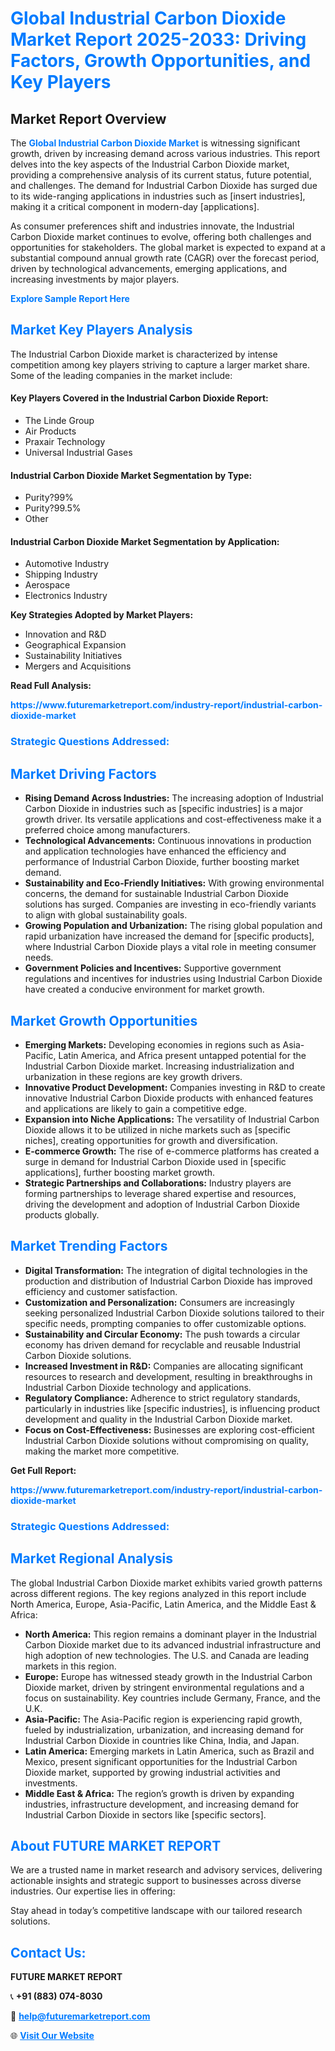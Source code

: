 <h1 style="color: #007BFF;">Global Industrial Carbon Dioxide Market Report 2025-2033: Driving Factors, Growth Opportunities, and Key Players</h1>

<section id="overview">
<h2>Market Report Overview</h2>
<p>The <a href="https://www.futuremarketreport.com/industry-report/industrial-carbon-dioxide-market" style="color: #007BFF; text-decoration: none;"><strong>Global Industrial Carbon Dioxide Market</strong></a> is witnessing significant growth, driven by increasing demand across various industries. This report delves into the key aspects of the Industrial Carbon Dioxide market, providing a comprehensive analysis of its current status, future potential, and challenges. The demand for Industrial Carbon Dioxide has surged due to its wide-ranging applications in industries such as [insert industries], making it a critical component in modern-day [applications].</p>
<p>As consumer preferences shift and industries innovate, the Industrial Carbon Dioxide market continues to evolve, offering both challenges and opportunities for stakeholders. The global market is expected to expand at a substantial compound annual growth rate (CAGR) over the forecast period, driven by technological advancements, emerging applications, and increasing investments by major players.</p>
</section>

<section id="overview">
<p><a href="https://www.futuremarketreport.com/request-sample/reportId=90557" style="color: #007BFF; text-decoration: none;"><strong>Explore Sample Report Here</strong></a></p>
</section>

<section id="key-players">
<h2 style="color: #007BFF;">Market Key Players Analysis</h2>
<p>The Industrial Carbon Dioxide market is characterized by intense competition among key players striving to capture a larger market share. Some of the leading companies in the market include:</p>
<h4>Key Players Covered in the Industrial Carbon Dioxide Report:</h4>
<ul><li>The Linde Group</li><li>Air Products</li><li>Praxair Technology</li><li>Universal Industrial Gases</li></ul>
<h4>Industrial Carbon Dioxide Market Segmentation by Type:</h4>
<ul><li>Purity?99%</li><li>Purity?99.5%</li><li>Other</li></ul>

<h4>Industrial Carbon Dioxide Market Segmentation by Application:</h4>
<ul><li>Automotive Industry</li><li>Shipping Industry</li><li>Aerospace</li><li>Electronics Industry</li></ul>
<p><strong>Key Strategies Adopted by Market Players:</strong></p>
<ul>
<li>Innovation and R&D</li>
<li>Geographical Expansion</li>
<li>Sustainability Initiatives</li>
<li>Mergers and Acquisitions</li>
</ul>
</section>

<section>
<p><strong>Read Full Analysis: </strong></p><a href="https://www.futuremarketreport.com/industry-report/industrial-carbon-dioxide-market" style="color: #007BFF; text-decoration: none;"><strong>https://www.futuremarketreport.com/industry-report/industrial-carbon-dioxide-market</strong></a>
<h3 style="color: #007BFF;">Strategic Questions Addressed:</h3>
</section>

<section id="driving-factors">
<h2 style="color: #007BFF;">Market Driving Factors</h2>
<ul>
<li><strong>Rising Demand Across Industries:</strong> The increasing adoption of Industrial Carbon Dioxide in industries such as [specific industries] is a major growth driver. Its versatile applications and cost-effectiveness make it a preferred choice among manufacturers.</li>
<li><strong>Technological Advancements:</strong> Continuous innovations in production and application technologies have enhanced the efficiency and performance of Industrial Carbon Dioxide, further boosting market demand.</li>
<li><strong>Sustainability and Eco-Friendly Initiatives:</strong> With growing environmental concerns, the demand for sustainable Industrial Carbon Dioxide solutions has surged. Companies are investing in eco-friendly variants to align with global sustainability goals.</li>
<li><strong>Growing Population and Urbanization:</strong> The rising global population and rapid urbanization have increased the demand for [specific products], where Industrial Carbon Dioxide plays a vital role in meeting consumer needs.</li>
<li><strong>Government Policies and Incentives:</strong> Supportive government regulations and incentives for industries using Industrial Carbon Dioxide have created a conducive environment for market growth.</li>
</ul>
</section>

<section id="growth-opportunities">
<h2 style="color: #007BFF;">Market Growth Opportunities</h2>
<ul>
<li><strong>Emerging Markets:</strong> Developing economies in regions such as Asia-Pacific, Latin America, and Africa present untapped potential for the Industrial Carbon Dioxide market. Increasing industrialization and urbanization in these regions are key growth drivers.</li>
<li><strong>Innovative Product Development:</strong> Companies investing in R&D to create innovative Industrial Carbon Dioxide products with enhanced features and applications are likely to gain a competitive edge.</li>
<li><strong>Expansion into Niche Applications:</strong> The versatility of Industrial Carbon Dioxide allows it to be utilized in niche markets such as [specific niches], creating opportunities for growth and diversification.</li>
<li><strong>E-commerce Growth:</strong> The rise of e-commerce platforms has created a surge in demand for Industrial Carbon Dioxide used in [specific applications], further boosting market growth.</li>
<li><strong>Strategic Partnerships and Collaborations:</strong> Industry players are forming partnerships to leverage shared expertise and resources, driving the development and adoption of Industrial Carbon Dioxide products globally.</li>
</ul>
</section>

<section id="trending-factors">
<h2 style="color: #007BFF;">Market Trending Factors</h2>
<ul>
<li><strong>Digital Transformation:</strong> The integration of digital technologies in the production and distribution of Industrial Carbon Dioxide has improved efficiency and customer satisfaction.</li>
<li><strong>Customization and Personalization:</strong> Consumers are increasingly seeking personalized Industrial Carbon Dioxide solutions tailored to their specific needs, prompting companies to offer customizable options.</li>
<li><strong>Sustainability and Circular Economy:</strong> The push towards a circular economy has driven demand for recyclable and reusable Industrial Carbon Dioxide solutions.</li>
<li><strong>Increased Investment in R&D:</strong> Companies are allocating significant resources to research and development, resulting in breakthroughs in Industrial Carbon Dioxide technology and applications.</li>
<li><strong>Regulatory Compliance:</strong> Adherence to strict regulatory standards, particularly in industries like [specific industries], is influencing product development and quality in the Industrial Carbon Dioxide market.</li>
<li><strong>Focus on Cost-Effectiveness:</strong> Businesses are exploring cost-efficient Industrial Carbon Dioxide solutions without compromising on quality, making the market more competitive.</li>
</ul>
</section>

<section>
<p><strong>Get Full Report: </strong></p><a href="https://www.futuremarketreport.com/industry-report/industrial-carbon-dioxide-market" style="color: #007BFF; text-decoration: none;"><strong>https://www.futuremarketreport.com/industry-report/industrial-carbon-dioxide-market</strong></a>
<h3 style="color: #007BFF;">Strategic Questions Addressed:</h3>
</section>


<section id="regional-analysis">
<h2 style="color: #007BFF;">Market Regional Analysis</h2>
<p>The global Industrial Carbon Dioxide market exhibits varied growth patterns across different regions. The key regions analyzed in this report include North America, Europe, Asia-Pacific, Latin America, and the Middle East & Africa:</p>
<ul>
<li><strong>North America:</strong> This region remains a dominant player in the Industrial Carbon Dioxide market due to its advanced industrial infrastructure and high adoption of new technologies. The U.S. and Canada are leading markets in this region.</li>
<li><strong>Europe:</strong> Europe has witnessed steady growth in the Industrial Carbon Dioxide market, driven by stringent environmental regulations and a focus on sustainability. Key countries include Germany, France, and the U.K.</li>
<li><strong>Asia-Pacific:</strong> The Asia-Pacific region is experiencing rapid growth, fueled by industrialization, urbanization, and increasing demand for Industrial Carbon Dioxide in countries like China, India, and Japan.</li>
<li><strong>Latin America:</strong> Emerging markets in Latin America, such as Brazil and Mexico, present significant opportunities for the Industrial Carbon Dioxide market, supported by growing industrial activities and investments.</li>
<li><strong>Middle East & Africa:</strong> The region’s growth is driven by expanding industries, infrastructure development, and increasing demand for Industrial Carbon Dioxide in sectors like [specific sectors].</li>
</ul>
</section>

<footer>
<h2 style="color: #007BFF;">About FUTURE MARKET REPORT</h2>
<p>We are a trusted name in market research and advisory services, delivering actionable insights and strategic support to businesses across diverse industries. Our expertise lies in offering:</p>

<p>Stay ahead in today’s competitive landscape with our tailored research solutions.</p>

<h2 style="color: #007BFF;">Contact Us:</h2>
<p><strong>FUTURE MARKET REPORT</strong></p>
<p>📞 <strong>+91 (883) 074-8030</strong></p>
<p>📧 <strong><a href="mailto:help@futuremarketreport.com" style="color: #007BFF;">help@futuremarketreport.com</a></strong></p>
<p>🌐 <strong><a href="https://www.futuremarketreport.com/" style="color: #007BFF;">Visit Our Website</a></strong></p>
</footer>